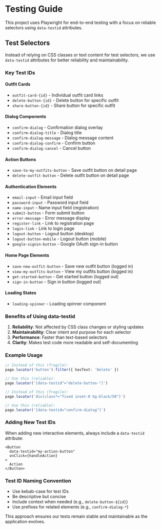 # Testing Guide

This project uses Playwright for end-to-end testing with a focus on reliable selectors using `data-testid` attributes.

## Test Selectors

Instead of relying on CSS classes or text content for test selectors, we use `data-testid` attributes for better reliability and maintainability.

### Key Test IDs

#### Outfit Cards
- `outfit-card-{id}` - Individual outfit card links
- `delete-button-{id}` - Delete button for specific outfit
- `share-button-{id}` - Share button for specific outfit

#### Dialog Components
- `confirm-dialog` - Confirmation dialog overlay
- `confirm-dialog-title` - Dialog title
- `confirm-dialog-message` - Dialog message content
- `confirm-dialog-confirm` - Confirm button
- `confirm-dialog-cancel` - Cancel button

#### Action Buttons
- `save-to-my-outfits-button` - Save outfit button on detail page
- `delete-outfit-button` - Delete outfit button on detail page

#### Authentication Elements
- `email-input` - Email input field
- `password-input` - Password input field
- `name-input` - Name input field (registration)
- `submit-button` - Form submit button
- `error-message` - Error message display
- `register-link` - Link to registration page
- `login-link` - Link to login page
- `logout-button` - Logout button (desktop)
- `logout-button-mobile` - Logout button (mobile)
- `google-signin-button` - Google OAuth sign-in button

#### Home Page Elements
- `save-new-outfit-button` - Save new outfit button (logged in)
- `view-my-outfits-button` - View my outfits button (logged in)
- `get-started-button` - Get started button (logged out)
- `sign-in-button` - Sign in button (logged out)

#### Loading States
- `loading-spinner` - Loading spinner component

### Benefits of Using data-testid

1. **Reliability**: Not affected by CSS class changes or styling updates
2. **Maintainability**: Clear intent and purpose for each selector
3. **Performance**: Faster than text-based selectors
4. **Clarity**: Makes test code more readable and self-documenting

### Example Usage

```typescript
// Instead of this (fragile):
page.locator('button').filter({ hasText: 'Delete' })

// Use this (reliable):
page.locator('[data-testid^="delete-button-"]')

// Instead of this (fragile):
page.locator('div[class*="fixed inset-0 bg-black/50"]')

// Use this (reliable):
page.locator('[data-testid="confirm-dialog"]')
```

### Adding New Test IDs

When adding new interactive elements, always include a `data-testid` attribute:

```tsx
<Button 
  data-testid="my-action-button"
  onClick={handleAction}
>
  Action
</Button>
```

### Test ID Naming Convention

- Use kebab-case for test IDs
- Be descriptive but concise
- Include context when needed (e.g., `delete-button-${id}`)
- Use prefixes for related elements (e.g., `confirm-dialog-*`)

This approach ensures our tests remain stable and maintainable as the application evolves. 